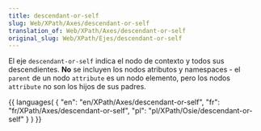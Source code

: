 ```yaml
---
title: descendant-or-self
slug: Web/XPath/Axes/descendant-or-self
translation_of: Web/XPath/Axes/descendant-or-self
original_slug: Web/XPath/Ejes/descendant-or-self
---
```

El eje `descendant-or-self` indica el nodo de contexto y todos sus descendientes. **No** se incluyen los nodos atributos y namespaces - el `parent` de un nodo `attribute` es un nodo elemento, pero los nodos `attribute` no son los hijos de sus padres.

{{ languages( { "en": "en/XPath/Axes/descendant-or-self", "fr": "fr/XPath/Axes/descendant-or-self", "pl": "pl/XPath/Osie/descendant-or-self" } ) }}
